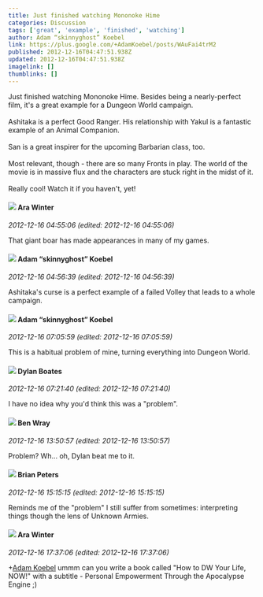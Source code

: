 ```yaml
---
title: Just finished watching Mononoke Hime
categories: Discussion
tags: ['great', 'example', 'finished', 'watching']
author: Adam “skinnyghost” Koebel
link: https://plus.google.com/+AdamKoebel/posts/WAuFai4trM2
published: 2012-12-16T04:47:51.938Z
updated: 2012-12-16T04:47:51.938Z
imagelink: []
thumblinks: []
---
```


Just finished watching Mononoke Hime. Besides being a nearly-perfect film, it&#39;s a great example for a Dungeon World campaign. <br /><br />Ashitaka is a perfect Good Ranger. His relationship with Yakul is a fantastic example of an Animal Companion. <br /><br />San is a great inspirer for the upcoming Barbarian class, too. <br /><br />Most relevant, though - there are so many Fronts in play. The world of the movie is in massive flux and the characters are stuck right in the midst of it. <br /><br />Really cool!  Watch it if you haven&#39;t, yet!
<div id='comment z13utxqyrwjgdvgxi04ccf4j0tinztew2e4'>
  <h4><img src='{{site.baseurl}}//images/avatars/115723089379701254750_photo.jpg'> Ara Winter</h4>
      <p><cite>2012-12-16 04:55:06 (edited: 2012-12-16 04:55:06)</cite></p>
        <p>That giant boar has made appearances in many of my games.</p>
</div>
        

<div id='comment z13utxqyrwjgdvgxi04ccf4j0tinztew2e4'>
  <h4><img src='{{site.baseurl}}//images/avatars/112484087750169360510_photo.jpg'> Adam “skinnyghost” Koebel</h4>
      <p><cite>2012-12-16 04:56:39 (edited: 2012-12-16 04:56:39)</cite></p>
        <p>Ashitaka&#39;s curse is a perfect example of a failed Volley that leads to a whole campaign.</p>
</div>
        

<div id='comment z13utxqyrwjgdvgxi04ccf4j0tinztew2e4'>
  <h4><img src='{{site.baseurl}}//images/avatars/112484087750169360510_photo.jpg'> Adam “skinnyghost” Koebel</h4>
      <p><cite>2012-12-16 07:05:59 (edited: 2012-12-16 07:05:59)</cite></p>
        <p>This is a habitual problem of mine, turning everything into Dungeon World.</p>
</div>
        

<div id='comment z13utxqyrwjgdvgxi04ccf4j0tinztew2e4'>
  <h4><img src='{{site.baseurl}}//images/avatars/104977908596381674248_photo.jpg'> Dylan Boates</h4>
      <p><cite>2012-12-16 07:21:40 (edited: 2012-12-16 07:21:40)</cite></p>
        <p>I have no idea why you&#39;d think this was a &quot;problem&quot;.</p>
</div>
        

<div id='comment z13utxqyrwjgdvgxi04ccf4j0tinztew2e4'>
  <h4><img src='{{site.baseurl}}//images/avatars/117478240607286855024_photo.jpg'> Ben Wray</h4>
      <p><cite>2012-12-16 13:50:57 (edited: 2012-12-16 13:50:57)</cite></p>
        <p>Problem? Wh... oh, Dylan beat me to it.</p>
</div>
        

<div id='comment z13utxqyrwjgdvgxi04ccf4j0tinztew2e4'>
  <h4><img src='{{site.baseurl}}//images/avatars/112286177825103454410_photo.jpg'> Brian Peters</h4>
      <p><cite>2012-12-16 15:15:15 (edited: 2012-12-16 15:15:15)</cite></p>
        <p>Reminds me of the &quot;problem&quot; I still suffer from sometimes: interpreting things though the lens of Unknown Armies.</p>
</div>
        

<div id='comment z13utxqyrwjgdvgxi04ccf4j0tinztew2e4'>
  <h4><img src='{{site.baseurl}}//images/avatars/115723089379701254750_photo.jpg'> Ara Winter</h4>
      <p><cite>2012-12-16 17:37:06 (edited: 2012-12-16 17:37:06)</cite></p>
        <p><span class="proflinkWrapper"><span class="proflinkPrefix">+</span><a class="proflink" href="https://plus.google.com/112484087750169360510" oid="112484087750169360510">Adam Koebel</a></span> ummm can you write a book called &quot;How to DW Your Life, NOW!&quot; with a subtitle - Personal Empowerment Through the Apocalypse Engine ;)</p>
</div>
        